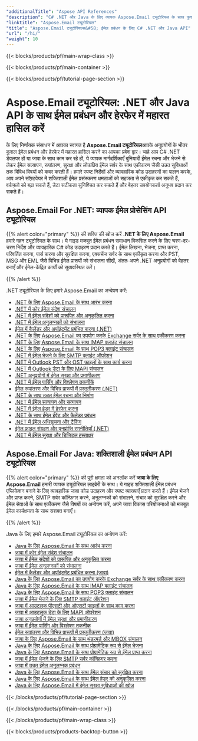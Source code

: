 ```yaml
---
"additionalTitle": "Aspose API References"
"description": "C# .NET और Java के लिए व्यापक Aspose.Email ट्यूटोरियल के साथ कुशल ईमेल प्रबंधन और हेरफेर में महारत हासिल करें। मज़बूत एप्लिकेशन डेवलपमेंट के लिए ईमेल रचना, रूपांतरण, सुरक्षा, पार्सिंग और बहुत कुछ सीखें।"
"linktitle": "Aspose.Email ट्यूटोरियल"
"title": "Aspose.Email ट्यूटोरियल्स&#58; ईमेल प्रबंधन के लिए C# .NET और Java API"
"url": "/hi/"
"weight": 10
---
```


{{< blocks/products/pf/main-wrap-class >}}

{{< blocks/products/pf/main-container >}}

{{< blocks/products/pf/tutorial-page-section >}}

# Aspose.Email ट्यूटोरियल: .NET और Java API के साथ ईमेल प्रबंधन और हेरफेर में महारत हासिल करें

के लिए निर्णायक संसाधन में आपका स्वागत है **Aspose.Email ट्यूटोरियल**आपके अनुप्रयोगों के भीतर कुशल ईमेल प्रबंधन और हेरफेर में महारत हासिल करने का आपका प्रवेश द्वार। चाहे आप C# .NET डेवलपर हों या जावा के साथ काम कर रहे हों, ये व्यापक मार्गदर्शिकाएँ बुनियादी ईमेल रचना और भेजने से लेकर ईमेल सत्यापन, रूपांतरण, सुरक्षा और लोकप्रिय ईमेल सर्वर के साथ एकीकरण जैसी उन्नत सुविधाओं तक विविध विषयों को कवर करती हैं। हमारे स्पष्ट निर्देशों और व्यावहारिक कोड उदाहरणों का पालन करके, आप अपने सॉफ़्टवेयर में शक्तिशाली ईमेल प्रसंस्करण क्षमताओं को सहजता से एकीकृत कर सकते हैं, वर्कफ़्लो को बढ़ा सकते हैं, डेटा सटीकता सुनिश्चित कर सकते हैं और बेहतर उपयोगकर्ता अनुभव प्रदान कर सकते हैं।

## Aspose.Email For .NET: व्यापक ईमेल प्रोसेसिंग API ट्यूटोरियल

{{% alert color="primary" %}}
की शक्ति की खोज करें **.NET के लिए Aspose.Email** हमारे गहन ट्यूटोरियल के साथ। ये गाइड मजबूत ईमेल प्रबंधन समाधान विकसित करने के लिए चरण-दर-चरण निर्देश और व्यावहारिक C# कोड उदाहरण प्रदान करते हैं। ईमेल लिखना, भेजना, प्राप्त करना, परिवर्तित करना, पार्स करना और सुरक्षित करना, एक्सचेंज सर्वर के साथ एकीकृत करना और PST, MSG और EML जैसे विभिन्न ईमेल प्रारूपों को संभालना सीखें, अंततः अपने .NET अनुप्रयोगों को बेहतर बनाएँ और ईमेल-केंद्रित कार्यों को सुव्यवस्थित करें।

{{% /alert %}}

.NET ट्यूटोरियल के लिए हमारे Aspose.Email का अन्वेषण करें:
- [.NET के लिए Aspose.Email के साथ आरंभ करना](./net/getting-started/)
- [.NET में कोर ईमेल संदेश संचालन](./net/email-message-operations/)
- [.NET में ईमेल संदेशों को प्रारूपित और अनुकूलित करना](./net/message-formatting-customization/)
- [.NET में ईमेल अनुलग्नकों को संभालना](./net/attachments-handling/)
- [ईमेल में कैलेंडर और अपॉइंटमेंट प्रबंधित करना (.NET)](./net/calendar-appointments/)
- [.NET के लिए Aspose.Email का उपयोग करके Exchange सर्वर के साथ एकीकरण करना](./net/exchange-server-integration/)
- [.NET के लिए Aspose.Email के साथ IMAP क्लाइंट संचालन](./net/imap-client-operations/)
- [.NET के लिए Aspose.Email के साथ POP3 क्लाइंट संचालन](./net/pop3-client-operations/)
- [.NET में ईमेल भेजने के लिए SMTP क्लाइंट ऑपरेशन](./net/smtp-client-operations/)
- [.NET में Outlook PST और OST फ़ाइलों के साथ कार्य करना](./net/outlook-pst-ost-operations/)
- [.NET में Outlook डेटा के लिए MAPI संचालन](./net/mapi-operations/)
- [.NET अनुप्रयोगों में ईमेल सुरक्षा और प्रमाणीकरण](./net/security-authentication/)
- [.NET में ईमेल पार्सिंग और विश्लेषण तकनीकें](./net/email-parsing-analysis/)
- [ईमेल रूपांतरण और विभिन्न प्रारूपों में प्रस्तुतीकरण (.NET)](./net/email-conversion-rendering/)
- [.NET के साथ उन्नत ईमेल रचना और निर्माण](./net/email-composition-and-creation/)
- [.NET में ईमेल सत्यापन और सत्यापन](./net/email-validation-and-verification/)
- [.NET में ईमेल हेडर में हेरफेर करना](./net/email-header-manipulation/)
- [.NET के साथ ईमेल ईवेंट और कैलेंडर प्रबंधन](./net/email-event-and-calendar-handling/)
- [.NET में ईमेल अधिसूचना और ट्रैकिंग](./net/email-notification-and-tracking/)
- [ईमेल फ़ाइल संग्रहण और पुनर्प्राप्ति रणनीतियाँ (.NET)](./net/email-file-storage-and-retrieval/)
- [.NET में ईमेल सुरक्षा और डिजिटल हस्ताक्षर](./net/email-security-and-signatures/)

## Aspose.Email For Java: शक्तिशाली ईमेल प्रबंधन API ट्यूटोरियल

{{% alert color="primary" %}}
की पूरी क्षमता को अनलॉक करें **जावा के लिए Aspose.Email** हमारी व्यापक ट्यूटोरियल लाइब्रेरी के साथ। ये गाइड शक्तिशाली ईमेल प्रबंधन एप्लिकेशन बनाने के लिए व्यावहारिक जावा कोड उदाहरण और स्पष्ट व्याख्याएँ प्रदान करते हैं। ईमेल भेजने और प्राप्त करने, SMTP सर्वर कॉन्फ़िगर करने, अनुलग्नकों को संभालने, संचार को सुरक्षित करने और ईमेल सेवाओं के साथ एकीकरण जैसे विषयों का अन्वेषण करें, अपने जावा विकास परियोजनाओं को मजबूत ईमेल कार्यक्षमता के साथ सशक्त बनाएँ।

{{% /alert %}}

Java के लिए हमारे Aspose.Email ट्यूटोरियल का अन्वेषण करें:
- [Java के लिए Aspose.Email के साथ आरंभ करना](./java/getting-started/)
- [जावा में कोर ईमेल संदेश संचालन](./java/email-message-operations/)
- [जावा में ईमेल संदेशों को प्रारूपित और अनुकूलित करना](./java/message-formatting-customization/)
- [जावा में ईमेल अनुलग्नकों को संभालना](./java/attachments-handling/)
- [ईमेल में कैलेंडर और अपॉइंटमेंट प्रबंधित करना (जावा)](./java/calendar-appointments/)
- [Java के लिए Aspose.Email का उपयोग करके Exchange सर्वर के साथ एकीकरण करना](./java/exchange-server-integration/)
- [Java के लिए Aspose.Email के साथ IMAP क्लाइंट संचालन](./java/imap-client-operations/)
- [Java के लिए Aspose.Email के साथ POP3 क्लाइंट संचालन](./java/pop3-client-operations/)
- [जावा में ईमेल भेजने के लिए SMTP क्लाइंट ऑपरेशन](./java/smtp-client-operations/)
- [जावा में आउटलुक पीएसटी और ओएसटी फाइलों के साथ काम करना](./java/outlook-pst-ost-operations/)
- [जावा में आउटलुक डेटा के लिए MAPI ऑपरेशन](./java/mapi-operations/)
- [जावा अनुप्रयोगों में ईमेल सुरक्षा और प्रमाणीकरण](./java/security-authentication/)
- [जावा में ईमेल पार्सिंग और विश्लेषण तकनीक](./java/email-parsing-analysis/)
- [ईमेल रूपांतरण और विभिन्न प्रारूपों में प्रस्तुतीकरण (जावा)](./java/email-conversion-rendering/)
- [जावा के लिए Aspose.Email के साथ थंडरबर्ड और MBOX संचालन](./java/thunderbird-mbox-operations/)
- [Java के लिए Aspose.Email के साथ प्रोग्रामेटिक रूप से ईमेल भेजना](./java/sending-emails/)
- [Java के लिए Aspose.Email के साथ प्रोग्रामेटिक रूप से ईमेल प्राप्त करना](./java/receiving-emails/)
- [जावा में ईमेल भेजने के लिए SMTP सर्वर कॉन्फ़िगर करना](./java/configuring-smtp-servers/)
- [जावा में उन्नत ईमेल अनुलग्नक प्रबंधन](./java/advanced-email-attachments/)
- [Java के लिए Aspose.Email के साथ ईमेल संचार को सुरक्षित करना](./java/securing-email-communications/)
- [Java के लिए Aspose.Email के साथ ईमेल हेडर को अनुकूलित करना](./java/customizing-email-headers/)
- [Java के लिए Aspose.Email में ईमेल सुरक्षा सुविधाओं की खोज](./java/exploring-email-security/)

{{< /blocks/products/pf/tutorial-page-section >}}

{{< /blocks/products/pf/main-container >}}

{{< /blocks/products/pf/main-wrap-class >}}

{{< blocks/products/products-backtop-button >}}
